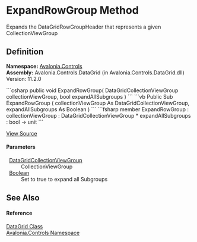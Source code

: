 # ExpandRowGroup Method


Expands the DataGridRowGroupHeader that represents a given CollectionViewGroup



## Definition
**Namespace:** <a href="N_Avalonia_Controls">Avalonia.Controls</a>  
**Assembly:** Avalonia.Controls.DataGrid (in Avalonia.Controls.DataGrid.dll) Version: 11.2.0

<Tabs groupId="api-code-preview">
<TabItem value="csharp" label="C#">
```csharp
public void ExpandRowGroup(
	DataGridCollectionViewGroup collectionViewGroup,
	bool expandAllSubgroups
)
```
</TabItem>
<TabItem value="vb" label="VB">
```vb
Public Sub ExpandRowGroup ( 
	collectionViewGroup As DataGridCollectionViewGroup,
	expandAllSubgroups As Boolean
)
```
</TabItem>
<TabItem value="fsharp" label="F#">
```fsharp
member ExpandRowGroup : 
        collectionViewGroup : DataGridCollectionViewGroup * 
        expandAllSubgroups : bool -> unit 
```
</TabItem>
</Tabs>



<a href="https://github.com/AvaloniaUI/Avalonia/tree/master/src/Avalonia.Controls.DataGrid/DataGridRows.cs#L2906" title="View the source code">View Source</a>



#### Parameters
<dl><dt>  <a href="T_Avalonia_Collections_DataGridCollectionViewGroup">DataGridCollectionViewGroup</a></dt><dd>CollectionViewGroup</dd><dt>  <a href="https://learn.microsoft.com/dotnet/api/system.boolean" target="_blank" rel="noopener noreferrer">Boolean</a></dt><dd>Set to true to expand all Subgroups</dd></dl>

## See Also


#### Reference
<a href="T_Avalonia_Controls_DataGrid">DataGrid Class</a>  
<a href="N_Avalonia_Controls">Avalonia.Controls Namespace</a>  

